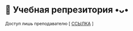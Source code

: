 <h1 align="left">💼 Учебная репрезитория •ᴗ•</h1>
Доступ лишь преподавателю [ <a href="https://github.com/k11sann/classworks">ССЫЛКА</a> ]
